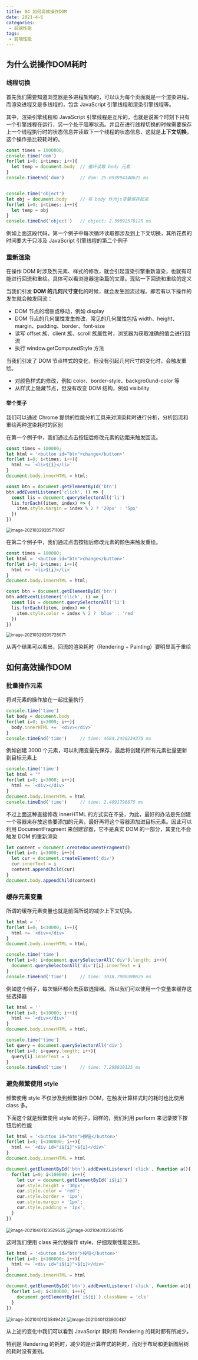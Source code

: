 ```yaml
---
title: 04 如何高效操作DOM
date: 2021-4-6
categories:
 - 前端性能
tags:
 - 前端性能
---
```




## 为什么说操作DOM耗时

### 线程切换

首先我们需要知道浏览器是多进程架构的，可以认为每个页面就是一个渲染进程，而渲染进程又是多线程的，包含 JavaScript 引擎线程和渲染引擎线程等。

其中，渲染引擎线程和 JavaScript 引擎线程是互斥的，也就是说某个时刻下只有一个引擎线程在运行，另一个处于阻塞状态。并且在进行线程切换的时候需要保存上一个线程执行时的状态信息并读取下一个线程的状态信息，这就是**上下文切换**，这个操作是比较耗时的。

```js
const times = 1000000;
console.time('dom')
for(let i=0; i<times; i++){
  let temp = document.body	// 循环读取 body 元素
}
console.timeEnd('dom')		// dom: 25.093994140625 ms


console.time('object')
let obj = document.body		// 将 body 作为js变量保存起来
for(let i=0; i<times; i++){
  let temp = obj
}
console.timeEnd('object')	// object: 2.39892578125 ms
```

例如上面这段代码，第一个例子中每次循环读取都涉及到上下文切换，其所花费的时间要大于只涉及 JavaScript 引擎线程的第二个例子



### 重新渲染

在操作 DOM 时涉及到元素、样式的修改，就会引起渲染引擎重新渲染，也就有可能进行回流和重绘。具体可以看浏览器渲染篇的文章。现贴一下回流和重绘的定义

当我们引发 **DOM 的几何尺寸变化**的时候，就会发生回流过程。即若有以下操作的发生就会触发回流：

+ DOM 节点的增删或移动，例如 display
+ DOM 节点的几何属性发生修改，常见的几何属性包括 width、height、margin、padding、border、font-size
+ 读写 offset 族、client 族、scroll 族属性时，浏览器为获取准确的值会进行回流
+ 执行 window.getComputedStyle 方法

当我们引发了 DOM 节点样式的变化，但没有引起几何尺寸的变化时，会触发重绘。

+ 对颜色样式的修改，例如 color、border-style、backgro0und-color 等
+ 从样式上隐藏节点，但没有改变 DOM 结构，例如 visibility

#### 举个栗子

我们可以通过 Chrome 提供的性能分析工具来对渲染耗时进行分析，分析回流和重绘两种渲染耗时的区别

在第一个例子中，我们通过点击按钮后修改元素的边距来触发回流。

```js
const times = 100000;
let html = '<button id="btn">change</button>'
for(let i=0; i<times; i++){
  html += `<li>${i}</li>`
}
document.body.innerHTML = html;

const btn = document.getElementById('btn')
btn.addEventListener('click', () => {
  const lis = document.querySelectorAll('li')
  lis.forEach((item, index) => {
    item.style.margin = index % 2 ? '20px' : '5px'
  })
})
```

<img src="@img/image-20210329205711007.png" alt="image-20210329205711007" style="zoom:80%;" />

在第二个例子中，我们通过点击按钮后修改元素的颜色来触发重绘。

```js
const times = 100000;
let html = '<button id="btn">change</button>'
for(let i=0; i<times; i++){
  html += `<li>${i}</li>`
}
document.body.innerHTML = html;

const btn = document.getElementById('btn')
btn.addEventListener('click', () => {
  const lis = document.querySelectorAll('li')
  lis.forEach((item, index) => {
    item.style.color = index % 2 ? 'blue' : 'red'
  })
})
```

<img src="@img/image-20210329205728671.png" alt="image-20210329205728671" style="zoom:80%;" />

从两个结果可以看出，回流的渲染耗时（Rendering + Painting）要明显高于重绘



## 如何高效操作DOM

### 批量操作元素

将对元素的操作放在一起批量执行

```js
console.time('time')
let body = document.body
for(let i=0; i<3000; i++){
  body.innerHTML += `<div></div>`
}
console.timeEnd('time')		// time: 4684.2490234375 ms
```

例如创建 3000 个元素，可以利用变量先保存，最后将创建的所有元素批量更新到目标元素上

```js
console.time('time')
let html = ""
for(let i=0; i<3000; i++){
  html += `<div></div>`
}
document.body.innerHTML = html
console.timeEnd('time')		// time: 2.4091796875 ms
```

不过上面这种直接修改 innerHTML 的方式实在不妥，为此，最好的办法是先创建一个容器来存放这些要添加的元素，最好再将这个容器添加进目标元素。因此可以利用 DocumentFragment 来创建容器，它不是真实 DOM 的一部分，其变化不会触发 DOM 的重新渲染

```js
let content = document.createDocumentFragment()
for(let i=0; i<3000; i++){
  let cur = document.createElement('div')
  cur.innerText = i
  content.appendChild(cur)
}
document.body.appendChild(content)
```



### 缓存元素变量

所谓的缓存元素变量也就是前面所说的减少上下文切换。

```js
let html = ''
for(let i=0; i<10000; i++){
  html += `<div></div>`
}
document.body.innerHTML = html;

console.time('time')
for(let i=0; i<document.querySelectorAll('div').length; i++){
  document.querySelectorAll('div')[i].innerText = i
}
console.timeEnd('time')		// time: 3018.7900390625 ms
```

例如这个例子，每次循环都会去获取选择器。所以我们可以使用一个变量来缓存这些选择器

```js
let html = ''
for(let i=0; i<10000; i++){
  html += `<div></div>`
}
document.body.innerHTML = html;

console.time('time')
let query = document.querySelectorAll('div')
for(let i=0; i<query.length; i++){
  query[i].innerText = i
}
console.timeEnd('time')		// time: 7.298828125 ms
```



### 避免频繁使用 style

频繁使用 style 不仅涉及到频繁操作 DOM，在触发计算样式时的耗时也比使用 class 多。

下面这个就是频繁使用 style 的例子，同样的，我们利用 perform 来记录按下按钮后的性能

```js
let html = '<button id="btn">按钮</button>'
for(let i=0; i<100000; i++){
  html += `<div id="i${i}">${i}</div>`
}
document.body.innerHTML = html

document.getElementById('btn').addEventListener('click', function a(){
  for(let i=0; i<100000; i++){
    let cur = document.getElementById(`i${i}`)
    cur.style.height = '30px';
    cur.style.color = 'red';
    cur.style.border = '1px';
    cur.style.margin = '1px';
    cur.style.padding = '1px';
  }
})
```

<img src="@img/image-20210401123529535.png" alt="image-20210401123529535" style="zoom:80%;" />

<img src="@img/image-20210401123507115.png" alt="image-20210401123507115" style="zoom:80%;" />

这时我们使用 class 来代替操作 style，仔细观察性能区别。

```js
let html = '<button id="btn">按钮</button>'
for(let i=0; i<100000; i++){
  html += `<div id="i${i}">${i}</div>`
}
document.body.innerHTML = html

document.getElementById('btn').addEventListener('click', function a(){
  for(let i=0; i<100000; i++){
    document.getElementById(`i${i}`).className = 'cls'
  }
})
```

<img src="@img/image-20210401123849424.png" alt="image-20210401123849424" style="zoom:80%;" />

<img src="@img/image-20210401123900487.png" alt="image-20210401123900487" style="zoom:80%;" />

从上述的变化中我们可以看到 JavaScript 耗时和 Rendering 的耗时都有所减少。

特别是 Rendering 的耗时，减少的是计算样式的耗时，而对于布局和更新图层树的耗时没有差别。